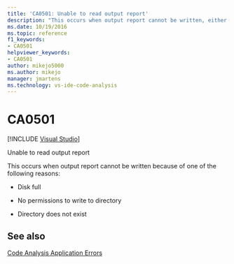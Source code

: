 ```yaml
---
title: 'CA0501: Unable to read output report'
description: "This occurs when output report cannot be written, either because the disk is full, permissions are insufficient, or the directory does not exist."
ms.date: 10/19/2016
ms.topic: reference
f1_keywords:
- CA0501
helpviewer_keywords:
- CA0501
author: mikejo5000
ms.author: mikejo
manager: jmartens
ms.technology: vs-ide-code-analysis
---
```

# CA0501

 [!INCLUDE [Visual Studio](~/includes/applies-to-version/vs-windows-only.md)]

Unable to read output report

This occurs when output report cannot be written because of one of the following reasons:

- Disk full

- No permissions to write to directory

- Directory does not exist

## See also
[Code Analysis Application Errors](../code-quality/code-analysis-application-errors.md)
